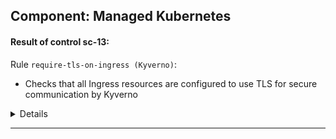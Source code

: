 

## Component: Managed Kubernetes


#### Result of control sc-13: 



Rule `require-tls-on-ingress (Kyverno)`:
- Checks that all Ingress resources are configured to use TLS for secure communication by Kyverno

<details><summary>Details</summary>


  - Subject UUID: 2918468a-b094-4ead-b28e-19f2d9f88a3e
    - Title: networking.k8s.io/v1/Ingress good-application default
    - Result: pass :white_check_mark:
    - Reason:
      ```
      validation rule 'require-tls' anyPattern[1] passed.
      ```


  - Subject UUID: cf2d73ed-dcd1-41fb-8667-5bab6a14af97
    - Title: networking.k8s.io/v1/Ingress bad-application default
    - Result: failure :x:
    - Reason:
      ```
      validation error: Ingress must have TLS configured (hosts or secretName). rule require-tls[0] failed at path /metadata/annotations/nginx.ingress.kubernetes.io/force-ssl-redirect/ rule require-tls[1] failed at path /metadata/annotations/nginx.ingress.kubernetes.io/force-ssl-redirect/
      ```

</details>


---

